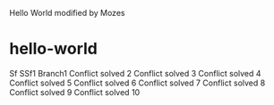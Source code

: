 Hello World modified by Mozes
# hello-world
Sf
SSf1 Branch1
Conflict solved 2
Conflict solved 3
Conflict solved 4
Conflict solved 5
Conflict solved 6
Conflict solved 7
Conflict solved 8
Conflict solved 9
Conflict solved 10
